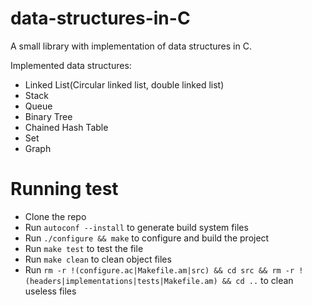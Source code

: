 # data-structures-in-C
A small library with implementation of data structures in C.

Implemented data structures:

* Linked List(Circular linked list, double linked list)
* Stack
* Queue
* Binary Tree
* Chained Hash Table
* Set
* Graph

# Running test
* Clone the repo
* Run `autoconf --install` to generate build system files
* Run `./configure && make` to configure and build the project
* Run `make test` to test the file
* Run `make clean` to clean object files
* Run `rm -r !(configure.ac|Makefile.am|src) && cd src && rm -r !(headers|implementations|tests|Makefile.am) && cd ..` to clean useless files
